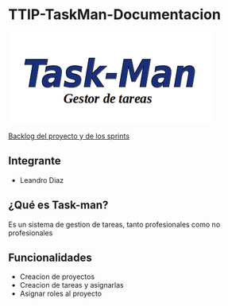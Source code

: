 # TTIP-TaskMan-Documentacion

![logo inicial](https://github.com/leadiaz/TTIP-TaskMan-Documentacion/blob/master/imagenes/logo.png) 


[Backlog del proyecto y de los sprints](https://trello.com/b/cNE6ncDl/task-man)

## Integrante
* Leandro Diaz

## ¿Qué es Task-man?
<p> Es un sistema de gestion de tareas, tanto profesionales como no profesionales </p>

## Funcionalidades
* Creacion de proyectos
* Creacion de tareas y asignarlas 
* Asignar roles al proyecto
